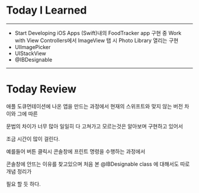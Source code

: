 # Today I Learned

---

- Start Developing iOS Apps (Swift)내의 FoodTracker app 구현 중 Work with View Controllers에서 ImageView 탭 시 Photo Library 열리는 구현
- UIImagePicker
- UIStackView
- @IBDesignable

---

# Today Review

애플 도큐먼테이션에 나온 앱을 만드는 과정에서 현재의 스위프트와 맞지 않는 버전 차이와 그에 따른

문법의 차이가 너무 많아 일일히 다 고쳐가고 모르는것은 알아보며 구현하고 있어서

조금 시간이 많이 걸린다.

예를들어 버튼 클릭시 콘솔창에 프린트 명령을 수행하는 과정에서

콘솔창에 안뜨는 이유를 찾고있으며 처음 본 @IBDesignable class 에 대해서도 따로 개념 정리가

필요 할 듯 하다.